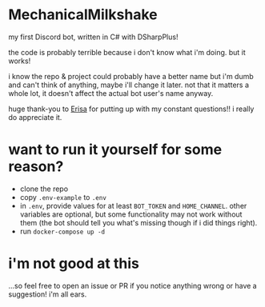 # MechanicalMilkshake
my first Discord bot, written in C# with DSharpPlus!

the code is probably terrible because i don't know what i'm doing. but it works!

i know the repo & project could probably have a better name but i'm dumb and can't think of anything, maybe i'll change it later. not that it matters a whole lot, it doesn't affect the actual bot user's name anyway.

huge thank-you to [Erisa](https://github.com/Erisa) for putting up with my constant questions!! i really do appreciate it.

# want to run it yourself for some reason?
- clone the repo
- copy `.env-example` to `.env`
- in `.env`, provide values for at least `BOT_TOKEN` and `HOME_CHANNEL`. other variables are optional, but some functionality may not work without them (the bot should tell you what's missing though if i did things right).
 - run `docker-compose up -d`

 # i'm not good at this
 ...so feel free to open an issue or PR if you notice anything wrong or have a suggestion! i'm all ears.